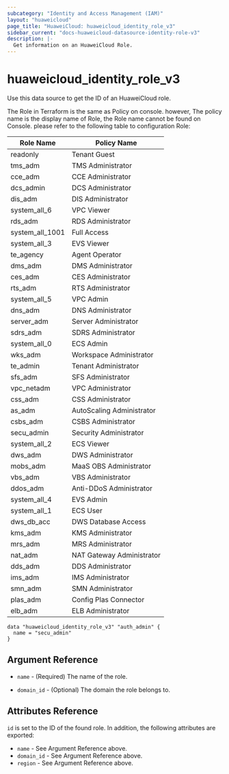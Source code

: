 ```yaml
---
subcategory: "Identity and Access Management (IAM)"
layout: "huaweicloud"
page_title: "HuaweiCloud: huaweicloud_identity_role_v3"
sidebar_current: "docs-huaweicloud-datasource-identity-role-v3"
description: |-
  Get information on an HuaweiCloud Role.
---
```


# huaweicloud\_identity\_role\_v3

Use this data source to get the ID of an HuaweiCloud role.

The Role in Terraform is the same as Policy on console. however,
The policy name is the display name of Role, the Role name cannot
be found on Console. please refer to the following table to configuration
Role:

Role Name | Policy Name
---- | ---
readonly | Tenant Guest
tms_adm | TMS Administrator
cce_adm | CCE Administrator
dcs_admin | DCS Administrator
dis_adm | DIS Administrator
system_all_6 | VPC Viewer
rds_adm | RDS Administrator
system_all_1001 | Full Access
system_all_3 | EVS Viewer
te_agency | Agent Operator
dms_adm | DMS Administrator
ces_adm | CES Administrator
rts_adm | RTS Administrator
system_all_5 | VPC Admin
dns_adm | DNS Administrator
server_adm | Server Administrator
sdrs_adm | SDRS Administrator
system_all_0 | ECS Admin
wks_adm | Workspace Administrator
te_admin | Tenant Administrator
sfs_adm | SFS Administrator
vpc_netadm | VPC Administrator
css_adm | CSS Administrator
as_adm | AutoScaling Administrator
csbs_adm | CSBS Administrator
secu_admin | Security Administrator
system_all_2 | ECS Viewer
dws_adm | DWS Administrator
mobs_adm | MaaS OBS  Administrator
vbs_adm | VBS Administrator
ddos_adm | Anti-DDoS Administrator
system_all_4 | EVS Admin
system_all_1 | ECS User
dws_db_acc | DWS Database Access
kms_adm | KMS Administrator
mrs_adm | MRS Administrator
nat_adm | NAT Gateway Administrator
dds_adm | DDS Administrator
ims_adm | IMS Administrator
smn_adm | SMN Administrator
plas_adm | Config Plas Connector
elb_adm | ELB Administrator


```hcl
data "huaweicloud_identity_role_v3" "auth_admin" {
  name = "secu_admin"
}
```

## Argument Reference

* `name` - (Required) The name of the role.

* `domain_id` - (Optional) The domain the role belongs to.

## Attributes Reference

`id` is set to the ID of the found role. In addition, the following attributes
are exported:

* `name` - See Argument Reference above.
* `domain_id` - See Argument Reference above.
* `region` - See Argument Reference above.
